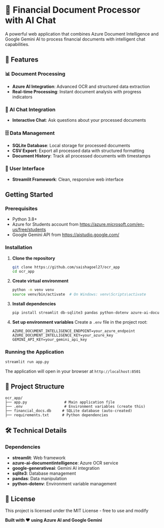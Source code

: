 # 📄 Financial Document Processor with AI Chat

A powerful web application that combines Azure Document Intelligence and Google Gemini AI to process financial documents with intelligent chat capabilities.

## 🌟 Features

### 📊 Document Processing
- **Azure AI Integration**: Advanced OCR and structured data extraction
- **Real-time Processing**: Instant document analysis with progress indicators

### 💬 AI Chat Integration
- **Interactive Chat**: Ask questions about your processed documents

### 🗄️ Data Management
- **SQLite Database**: Local storage for processed documents
- **CSV Export**: Export all processed data with structured formatting
- **Document History**: Track all processed documents with timestamps

### 🎨 User Interface
- **Streamlit Framework**: Clean, responsive web interface

##  Getting Started

### Prerequisites
- Python 3.8+
- Azure for Students account from https://azure.microsoft.com/en-us/free/students
- Google Gemini API from https://aistudio.google.com/

### Installation

1. **Clone the repository**
   ```bash
   git clone https://github.com/saishagoel27/ocr_app
   cd ocr_app
   ```

2. **Create virtual environment**
   ```bash
   python -m venv venv
   source venv/bin/activate  # On Windows: venv\Scripts\activate
   ```

3. **Install dependencies**
   ```bash
   pip install streamlit db-sqlite3 pandas python-dotenv azure-ai-documentintelligence google-generativeai
   ```

4. **Set up environment variables**
   Create a `.env` file in the project root:
   ```env
   AZURE_DOCUMENT_INTELLIGENCE_ENDPOINT=your_azure_endpoint
   AZURE_DOCUMENT_INTELLIGENCE_KEY=your_azure_key
   GEMINI_API_KEY=your_gemini_api_key
   ```

### Running the Application

```bash
streamlit run app.py
```

The application will open in your browser at `http://localhost:8501`


## 📁 Project Structure

```
ocr_app/
├── app.py                 # Main application file
├── .env                   # Environment variables (create this)
├── financial_docs.db     # SQLite database (auto-created)
├── requirements.txt      # Python dependencies
```

## 🛠️ Technical Details

### Dependencies
- **streamlit**: Web framework
- **azure-ai-documentintelligence**: Azure OCR service
- **google-generativeai**: Gemini AI integration
- **sqlite3**: Database management
- **pandas**: Data manipulation
- **python-dotenv**: Environment variable management


## 📄 License

This project is licensed under the MIT License - free to use and modify

**Built with ❤️ using Azure AI and Google Gemini**
